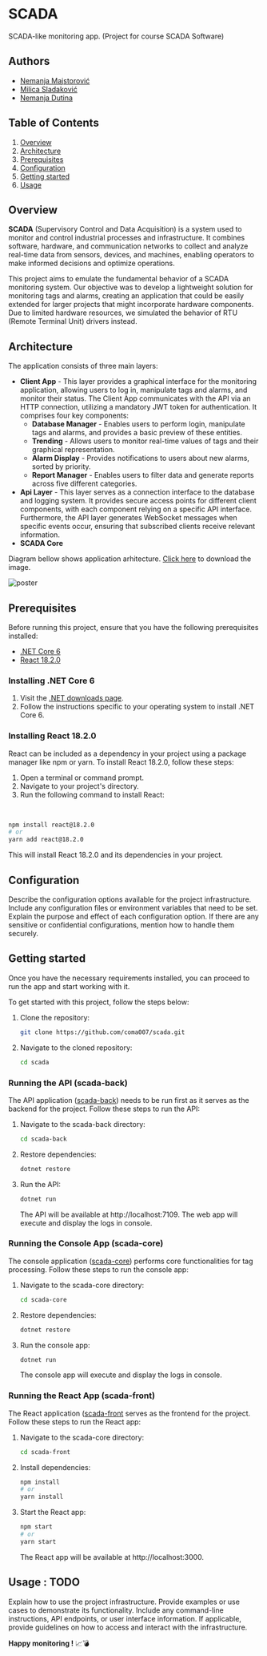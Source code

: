 # SCADA

SCADA-like monitoring app. (Project for course SCADA Software) 

## Authors

- [Nemanja Majstorović](https://github.com/Cone3214)
- [Milica Sladaković](https://github.com/coma007)
- [Nemanja Dutina](https://github.com/eXtremeNemanja)

## Table of Contents

1.  [Overview](#overview)
2.  [Architecture](#architecture)
3.  [Prerequisites](#prerequisites)
4.  [Configuration](#configuration)
5.  [Getting started](#getting-started)
6.  [Usage](#usage)

## Overview

**SCADA** (Supervisory Control and Data Acquisition) is a system used to monitor and control industrial processes and infrastructure. It combines software, hardware, and communication networks to collect and analyze real-time data from sensors, devices, and machines, enabling operators to make informed decisions and optimize operations.  

This project aims to emulate the fundamental behavior of a SCADA monitoring system. Our objective was to develop a lightweight solution for monitoring tags and alarms, creating an application that could be easily extended for larger projects that might incorporate hardware components. Due to limited hardware resources, we simulated the behavior of RTU (Remote Terminal Unit) drivers instead.

## Architecture

The application consists of three main layers:
*  **Client App** - This layer provides a graphical interface for the monitoring application, allowing users to log in, manipulate tags and alarms, and monitor their status. The Client App communicates with the API via an HTTP connection, utilizing a mandatory JWT token for authentication. It comprises four key components:
    * **Database Manager** - Enables users to perform login, manipulate tags and alarms, and provides a basic preview of these entities.
    * **Trending** - Allows users to monitor real-time values of tags and their graphical representation.
    * **Alarm Display** - Provides notifications to users about new alarms, sorted by priority.
    * **Report Manager** -  Enables users to filter data and generate reports across five different categories.
*  **Api Layer** - This layer serves as a connection interface to the database and logging system. It provides secure access points for different client components, with each component relying on a specific API interface. Furthermore, the API layer generates WebSocket messages when specific events occur, ensuring that subscribed clients receive relevant information.
*  **SCADA Core**


Diagram bellow shows application arhitecture. [Click here](https://github.com/coma007/scada/blob/documentation/docs/diagram.png) to download the image.

![poster](https://github.com/coma007/scada/blob/documentation/docs/diagram.png)


## Prerequisites

Before running this project, ensure that you have the following prerequisites installed:

- [.NET Core 6](https://dotnet.microsoft.com/download/dotnet/6.0)
- [React 18.2.0](https://reactjs.org/)

### Installing .NET Core 6

1. Visit the [.NET downloads page](https://dotnet.microsoft.com/download/dotnet/6.0).
2. Follow the instructions specific to your operating system to install .NET Core 6.

### Installing React 18.2.0

React can be included as a dependency in your project using a package manager like npm or yarn. To install React 18.2.0, follow these steps:

1. Open a terminal or command prompt.
2. Navigate to your project's directory.
3. Run the following command to install React:  
<br>

   ```bash
   npm install react@18.2.0
   # or
   yarn add react@18.2.0
   ```
This will install React 18.2.0 and its dependencies in your project.

## Configuration

Describe the configuration options available for the project infrastructure. Include any configuration files or environment variables that need to be set. Explain the purpose and effect of each configuration option. If there are any sensitive or confidential configurations, mention how to handle them securely.

## Getting started

Once you have the necessary requirements installed, you can proceed to run the app and start working with it.  

To get started with this project, follow the steps below:

1. Clone the repository:  
   ```bash
   git clone https://github.com/coma007/scada.git
   ```
2. Navigate to the cloned repository:
   ```bash
   cd scada
   ```

### Running the API (scada-back)

The API application ([scada-back](https://github.com/coma007/scada/tree/main/scada-back)) needs to be run first as it serves as the backend for the project. Follow these steps to run the API:
1. Navigate to the scada-back directory:
   ```bash
   cd scada-back
   ```
2. Restore dependencies:
   ```bash
   dotnet restore
   ```
3. Run the API:
   ```bash
   dotnet run
   ```
   The API will be available at http://localhost:7109. The web app will execute and display the logs in console.

### Running the Console App (scada-core)

The console application ([scada-core](https://github.com/coma007/scada/tree/main/scada-core)) performs core functionalities for tag processing. Follow these steps to run the console app:
1. Navigate to the scada-core directory:
   ```bash
   cd scada-core
   ```
2. Restore dependencies:
   ```bash
   dotnet restore
   ```
3. Run the console app:
   ```bash
   dotnet run
   ```
   The console app will execute and display the logs in console.

### Running the React App (scada-front)

The React application ([scada-front](https://github.com/coma007/scada/tree/main/scada-front) serves as the frontend for the project. Follow these steps to run the React app:
1. Navigate to the scada-core directory:
   ```bash
   cd scada-front
   ```
2. Install dependencies:
   ```bash
   npm install
   # or
   yarn install
   ```
3. Start the React app:
   ```bash
   npm start
   # or
   yarn start
   ```
   The React app will be available at http://localhost:3000.

## Usage : TODO

Explain how to use the project infrastructure. Provide examples or use cases to demonstrate its functionality. Include any command-line instructions, API endpoints, or user interface information. If applicable, provide guidelines on how to access and interact with the infrastructure.


**Happy monitoring !** 📈💣
